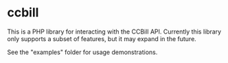 # ccbill

This is a PHP library for interacting with the CCBill API. Currently this library only supports a subset of features, but it may expand in the future.

See the "examples" folder for usage demonstrations.